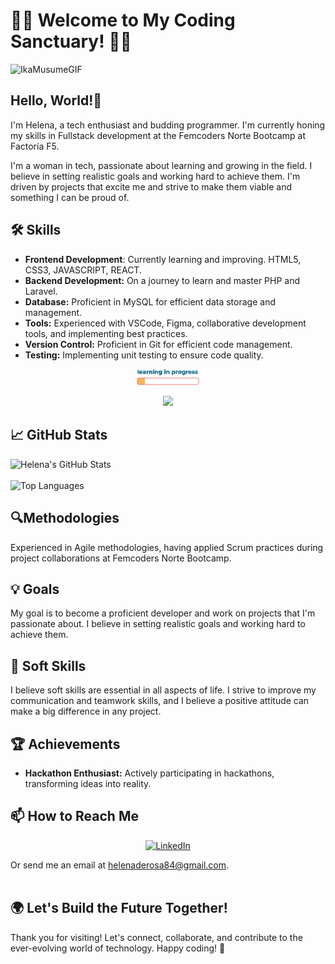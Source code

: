 
# 👩‍💻 Welcome to My Coding Sanctuary! 👨‍💻
![IkaMusumeGIF](https://github.com/HelenaDR84/HelenaDR84/assets/149380974/dddff6b2-61b4-4805-ab59-10f84802b7cb)

## Hello, World!👋

I'm Helena, a tech enthusiast and budding programmer. I'm currently honing my skills in Fullstack development at the Femcoders Norte Bootcamp at Factoría F5.

I'm a woman in tech, passionate about learning and growing in the field. I believe in setting realistic goals and working hard to achieve them. I'm driven by projects that excite me and strive to make them viable and something I can be proud of.

## 🛠 Skills
- **Frontend Development**: Currently learning and improving. HTML5, CSS3, JAVASCRIPT, REACT.
-  **Backend Development:** On a journey to learn and master PHP and Laravel.
- **Database:** Proficient in MySQL for efficient data storage and management.
- **Tools:** Experienced with VSCode, Figma, collaborative development tools, and implementing best practices.
- **Version Control:** Proficient in Git for efficient code management.
- **Testing:** Implementing unit testing to ensure code quality.

<p align="center">
<img width="20%" src="https://github.com/DevDesiree/DevDesiree/blob/main/GifCarga.gif">
</p>

<p align="center">
  <a href="https://skillicons.dev">
    <img src="https://skillicons.dev/icons?i=vscode,figma,html,css,js,react,bootstrap,jest,github,git,php,laravel,mysql"/>
  </a>
</p>

## 📈 GitHub Stats
![Helena's GitHub Stats](https://github-readme-stats.vercel.app/api?username=HelenaDR84&show_icons=true&theme=radical)
<br> <br>
![Top Languages](https://github-readme-stats.vercel.app/api/top-langs/?username=HelenaDR84&layout=compact)

## 🔍Methodologies
Experienced in Agile methodologies, having applied Scrum practices during project collaborations at Femcoders Norte Bootcamp.

## 💡 Goals
My goal is to become a proficient developer and work on projects that I'm passionate about. I believe in setting realistic goals and working hard to achieve them.

## 🤝 Soft Skills
I believe soft skills are essential in all aspects of life. I strive to improve my communication and teamwork skills, and I believe a positive attitude can make a big difference in any project.

## 🏆 Achievements
- **Hackathon Enthusiast:** Actively participating in hackathons, transforming ideas into reality.

## 📫 How to Reach Me

<p align="center">
  <a href="https://www.linkedin.com/in/helena-de-rosa-08b3b929a/">
    <img src="https://skillicons.dev/icons?i=linkedin" alt="LinkedIn" />
  </a>
</p>

Or send me an email at helenaderosa84@gmail.com.
<br><br>

## 🌍 Let's Build the Future Together!
Thank you for visiting! Let's connect, collaborate, and contribute to the ever-evolving world of technology. Happy coding! 🌟


